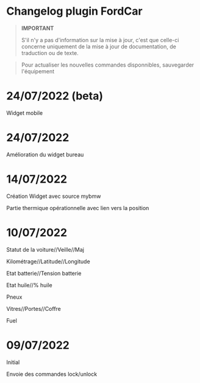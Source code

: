 # Changelog plugin FordCar

>**IMPORTANT**
>
>S'il n'y a pas d'information sur la mise à jour, c'est que celle-ci concerne uniquement de la mise à jour de documentation, de traduction ou de texte.

> Pour actualiser les nouvelles commandes disponnibles, sauvegarder l'équipement

# 24/07/2022 (beta)

Widget mobile


# 24/07/2022

Amélioration du widget bureau



# 14/07/2022

Création Widget avec source mybmw

Partie thermique opérationnelle avec lien vers la position


# 10/07/2022
Statut de la voiture//Veille//Maj

Kilométrage//Latitude//Longitude

Etat batterie//Tension batterie

Etat huile//% huile

Pneux

Vitres//Portes//Coffre

Fuel


# 09/07/2022
Initial

Envoie des commandes lock/unlock

